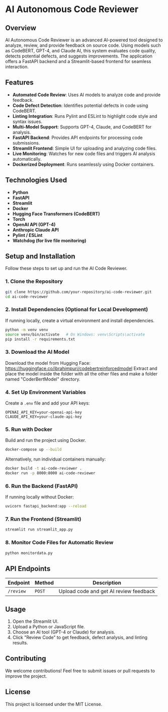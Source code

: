# AI Autonomous Code Reviewer

## Overview
AI Autonomous Code Reviewer is an advanced AI-powered tool designed to analyze, review, and provide feedback on source code. Using models such as CodeBERT, GPT-4, and Claude AI, this system evaluates code quality, detects potential defects, and suggests improvements. The application offers a FastAPI backend and a Streamlit-based frontend for seamless interaction.

## Features
- **Automated Code Review**: Uses AI models to analyze code and provide feedback.
- **Code Defect Detection**: Identifies potential defects in code using CodeBERT.
- **Linting Integration**: Runs Pylint and ESLint to highlight code style and syntax issues.
- **Multi-Model Support**: Supports GPT-4, Claude, and CodeBERT for analysis.
- **FastAPI Backend**: Provides API endpoints for processing code submissions.
- **Streamlit Frontend**: Simple UI for uploading and analyzing code files.
- **Live Monitoring**: Watches for new code files and triggers AI analysis automatically.
- **Dockerized Deployment**: Runs seamlessly using Docker containers.

## Technologies Used
- **Python**
- **FastAPI**
- **Streamlit**
- **Docker**
- **Hugging Face Transformers (CodeBERT)**
- **Torch**
- **OpenAI API (GPT-4)**
- **Anthropic Claude API**
- **Pylint / ESLint**
- **Watchdog (for live file monitoring)**

## Setup and Installation
Follow these steps to set up and run the AI Code Reviewer.

### 1. Clone the Repository
```sh
git clone https://github.com/your-repository/ai-code-reviewer.git
cd ai-code-reviewer
```

### 2. Install Dependencies (Optional for Local Development)
If running locally, create a virtual environment and install dependencies.
```sh
python -m venv venv
source venv/bin/activate   # On Windows: venv\Scripts\activate
pip install -r requirements.txt
```

### 3. Download the AI Model

Download the model from Hugging Face:
https://huggingface.co/ibrahimpuri/codebertreinforcedmodel
Extract and place the model inside the folder with all the other files and make a folder named "CoderBertModel" directory.

### 4. Set Up Environment Variables
Create a `.env` file and add your API keys:
```
OPENAI_API_KEY=your-openai-api-key
CLAUDE_API_KEY=your-claude-api-key
```

### 5. Run with Docker
Build and run the project using Docker.
```sh
docker-compose up --build
```

Alternatively, run individual containers manually:
```sh
docker build -t ai-code-reviewer .
docker run -p 8000:8000 ai-code-reviewer
```

### 6. Run the Backend (FastAPI)
If running locally without Docker:
```sh
uvicorn fastapi_backend:app --reload
```

### 7. Run the Frontend (Streamlit)
```sh
streamlit run streamlit_app.py
```

### 8. Monitor Code Files for Automatic Review
```sh
python monitordata.py
```

## API Endpoints
| Endpoint | Method | Description |
|----------|--------|-------------|
| `/review` | `POST` | Upload code and get AI review feedback |

## Usage
1. Open the Streamlit UI.
2. Upload a Python or JavaScript file.
3. Choose an AI tool (GPT-4 or Claude) for analysis.
4. Click "Review Code" to get feedback, defect analysis, and linting results.

## Contributing
We welcome contributions! Feel free to submit issues or pull requests to improve the project.

## License
This project is licensed under the MIT License.
